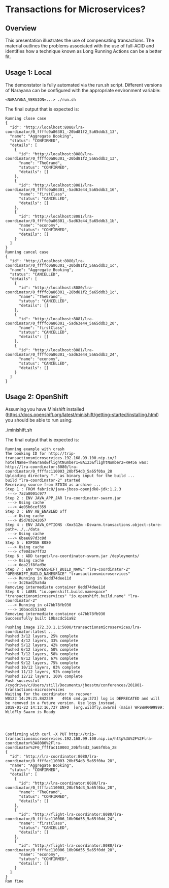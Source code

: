 Transactions for Microservices?
===============================

Overview
--------
This presentation illustrates the use of compensating transactions. The material outlines the problems associated with the use of full-ACID and identifies how a technique known as Long Running Actions can be a better fit.


Usage 1: Local
--------------
The demonstator is fully automated via the run.sh script. Different versions of Narayana can be configured with the appropriate environment variable:

    <NARAYANA_VERSION=...> ./run.sh

The final output that is expected is:

    Running close case
    {
      "id": "http://localhost:8080/lra-coordinator/0_ffffc0a86301_-20bd81f2_5a65ddb3_13",
      "name": "Aggregate Booking",
      "status": "CONFIRMED",
      "details": [
        {
          "id": "http://localhost:8080/lra-coordinator/0_ffffc0a86301_-20bd81f2_5a65ddb3_13",
          "name": "TheGrand",
          "status": "CONFIRMED",
          "details": []
        },
        {
          "id": "http://localhost:8081/lra-coordinator/0_ffffc0a86301_-5ad63e44_5a65ddb3_16",
          "name": "firstClass",
          "status": "CANCELLED",
          "details": []
        },
        {
          "id": "http://localhost:8081/lra-coordinator/0_ffffc0a86301_-5ad63e44_5a65ddb3_1b",
          "name": "economy",
          "status": "CONFIRMED",
          "details": []
        }
      ]
    }
    Running cancel case
    {
      "id": "http://localhost:8080/lra-coordinator/0_ffffc0a86301_-20bd81f2_5a65ddb3_1c",
      "name": "Aggregate Booking",
      "status": "CANCELLED",
      "details": [
        {
          "id": "http://localhost:8080/lra-coordinator/0_ffffc0a86301_-20bd81f2_5a65ddb3_1c",
          "name": "TheGrand",
          "status": "CANCELLED",
          "details": []
        },
        {
          "id": "http://localhost:8081/lra-coordinator/0_ffffc0a86301_-5ad63e44_5a65ddb3_20",
          "name": "firstClass",
          "status": "CANCELLED",
          "details": []
        },
        {
          "id": "http://localhost:8081/lra-coordinator/0_ffffc0a86301_-5ad63e44_5a65ddb3_24",
          "name": "economy",
          "status": "CANCELLED",
          "details": []
        }
      ]
    }

Usage 2: OpenShift
------------------
Assuming you have Minishift installed (https://docs.openshift.org/latest/minishift/getting-started/installing.html) you should be able to run using:

  ./minishift.sh
  
The final output that is expected is:

    Running example with crash
    The booking ID for http://trip-transactionsmicroservices.192.168.99.100.nip.io/?hotelName=TheGrand&flightNumber1=BA123&flightNumber2=RH456 was: http://lra-coordinator:8080/lra-coordinator/0_ffffac110003_20bf54d3_5a65f0ba_28
    Uploading directory "." as binary input for the build ...
    build "lra-coordinator-2" started
    Receiving source from STDIN as archive ...
    Step 1 : FROM fabric8/java-jboss-openjdk8-jdk:1.2.3
     ---> 7a2a8001c977
    Step 2 : ENV JAVA_APP_JAR lra-coordinator-swarm.jar
     ---> Using cache
     ---> 4e05b6cef359
    Step 3 : ENV AB_ENABLED off
     ---> Using cache
     ---> d5d703242057
    Step 4 : ENV JAVA_OPTIONS -Xmx512m -Dswarm.transactions.object-store-path=../../data
     ---> Using cache
     ---> 6bae697d3c8d
    Step 5 : EXPOSE 8080
     ---> Using cache
     ---> cf90d3e7ff32
    Step 6 : ADD target/lra-coordinator-swarm.jar /deployments/
     ---> Using cache
     ---> 6ea21f8fad9e
    Step 7 : ENV "OPENSHIFT_BUILD_NAME" "lra-coordinator-2" "OPENSHIFT_BUILD_NAMESPACE" "transactionsmicroservices"
     ---> Running in 8edd74dee11d
     ---> 3c26ad25a5da
    Removing intermediate container 8edd74dee11d
    Step 8 : LABEL "io.openshift.build.namespace" "transactionsmicroservices" "io.openshift.build.name" "lra-coordinator-2"
     ---> Running in c47bb78fb930
     ---> 10bacdc51a92
    Removing intermediate container c47bb78fb930
    Successfully built 10bacdc51a92

    Pushing image 172.30.1.1:5000/transactionsmicroservices/lra-coordinator:latest ...
    Pushed 3/12 layers, 25% complete
    Pushed 4/12 layers, 33% complete
    Pushed 5/12 layers, 42% complete
    Pushed 6/12 layers, 50% complete
    Pushed 7/12 layers, 58% complete
    Pushed 8/12 layers, 67% complete
    Pushed 9/12 layers, 75% complete
    Pushed 10/12 layers, 83% complete
    Pushed 11/12 layers, 92% complete
    Pushed 12/12 layers, 100% complete
    Push successful
    /cygdrive/c/Users/still/Documents/jbosstm/conferences/201801-transactions-microservices
    Waiting for the coordinator to recover
    W0122 14:29:21.842239    4916 cmd.go:373] log is DEPRECATED and will be removed in a future version. Use logs instead.
    2018-01-22 14:13:16,737 INFO  [org.wildfly.swarm] (main) WFSWARM99999: WildFly Swarm is Ready




    Confirming with curl -X PUT http://trip-transactionsmicroservices.192.168.99.100.nip.io/http%3A%2F%2Flra-coordinator%3A8080%2Flra-coordinator%2F0_ffffac110003_20bf54d3_5a65f0ba_28
    {
      "id": "http://lra-coordinator:8080/lra-coordinator/0_ffffac110003_20bf54d3_5a65f0ba_28",
      "name": "Aggregate Booking",
      "status": "CONFIRMED",
      "details": [
        {
          "id": "http://lra-coordinator:8080/lra-coordinator/0_ffffac110003_20bf54d3_5a65f0ba_28",
          "name": "TheGrand",
          "status": "CONFIRMED",
          "details": []
        },
        {
          "id": "http://flight-lra-coordinator:8080/lra-coordinator/0_ffffac110006_10b96d55_5a65f0dd_24",
          "name": "firstClass",
          "status": "CANCELLED",
          "details": []
        },
        {
          "id": "http://flight-lra-coordinator:8080/lra-coordinator/0_ffffac110006_10b96d55_5a65f0dd_28",
          "name": "economy",
          "status": "CONFIRMED",
          "details": []
        }
      ]
    }
    Ran fine